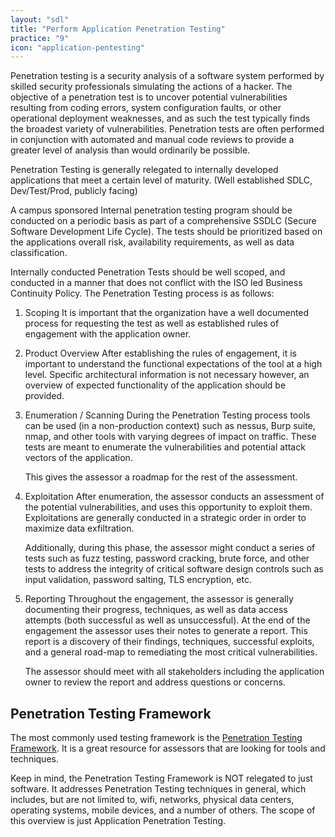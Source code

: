 ```yaml
---
layout: "sdl"
title: "Perform Application Penetration Testing"
practice: "9"
icon: "application-pentesting"
---
```

Penetration testing is a security analysis of a software system performed by skilled security professionals simulating the actions of a hacker. The objective of a penetration test is to uncover potential vulnerabilities resulting from coding errors, system configuration faults, or other operational deployment weaknesses, and as such the test typically finds the broadest variety of vulnerabilities. Penetration tests are often performed in conjunction with automated and manual code reviews to provide a greater level of analysis than would ordinarily be possible.

Penetration Testing is generally relegated to internally developed applications that meet a certain level of maturity. (Well established SDLC, Dev/Test/Prod, publicly facing)

A campus sponsored Internal penetration testing program should be conducted on a
periodic basis as part of a comprehensive SSDLC (Secure Software Development Life
Cycle). The tests should be prioritized based on the applications overall risk, availability requirements, as well as data classification.

Internally conducted Penetration Tests should be well scoped, and conducted in a manner
that does not conflict with the ISO led Business Continuity Policy. The Penetration Testing process is as follows:
1. Scoping
    It is important that the organization have a well documented process for requesting the test as well as established rules of engagement with the application owner.
2. Product Overview
    After establishing the rules of engagement, it is important to understand the functional expectations of the tool at a high level. Specific architectural information is not necessary however, an overview of expected functionality of the application should be provided.
3. Enumeration / Scanning
    During the Penetration Testing process tools can be used (in a non-production context) such as nessus, Burp suite, nmap, and other tools with varying degrees of impact on traffic. These tests are meant to enumerate the vulnerabilities and potential attack vectors of the application. 

    This gives the assessor a roadmap for the rest of the assessment.
4. Exploitation
    After enumeration, the assessor conducts an assessment of the potential vulnerabilities, and uses this opportunity to exploit them. Exploitations are generally conducted in a strategic order in order to maximize data exfiltration. 

    Additionally, during this phase, the assessor might conduct a series of tests such as fuzz testing, password cracking, brute force, and other tests to address the integrity of critical software design controls such as input validation, password salting, TLS encryption, etc.
5. Reporting
    Throughout the engagement, the assessor is generally documenting their progress, techniques, as well as data access attempts (both successful as well as unsuccessful). At the end of the engagement the assessor uses their notes to generate a report. This report is a discovery of their findings, techniques, successful exploits, and a general road-map to remediating the most critical vulnerabilities.

    The assessor should meet with all stakeholders including the application owner to review the report and address questions or concerns.
## Penetration Testing Framework
The most commonly used testing framework is the [Penetration Testing Framework](http://www.vulnerabilityassessment.co.uk/Penetration%20Test.html). It is a
great resource for assessors that are looking for tools and techniques. 

Keep in mind, the Penetration Testing Framework is NOT relegated to just software. It addresses 
Penetration Testing techniques in general, which includes, but are not limited to, wifi, networks, physical data centers, operating systems, mobile devices, and a number of others.
The scope of this overview is just Application Penetration Testing.